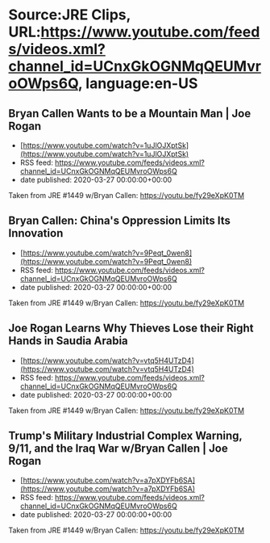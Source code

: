 # Source:JRE Clips, URL:https://www.youtube.com/feeds/videos.xml?channel_id=UCnxGkOGNMqQEUMvroOWps6Q, language:en-US

## Bryan Callen Wants to be a Mountain Man | Joe Rogan
 - [https://www.youtube.com/watch?v=1uJlOJXptSk](https://www.youtube.com/watch?v=1uJlOJXptSk)
 - RSS feed: https://www.youtube.com/feeds/videos.xml?channel_id=UCnxGkOGNMqQEUMvroOWps6Q
 - date published: 2020-03-27 00:00:00+00:00

Taken from JRE #1449 w/Bryan Callen:
https://youtu.be/fy29eXpK0TM

## Bryan Callen: China's Oppression Limits Its Innovation
 - [https://www.youtube.com/watch?v=9Peqt_0wen8](https://www.youtube.com/watch?v=9Peqt_0wen8)
 - RSS feed: https://www.youtube.com/feeds/videos.xml?channel_id=UCnxGkOGNMqQEUMvroOWps6Q
 - date published: 2020-03-27 00:00:00+00:00

Taken from JRE #1449 w/Bryan Callen: https://youtu.be/fy29eXpK0TM

## Joe Rogan Learns Why Thieves Lose their Right Hands in Saudia Arabia
 - [https://www.youtube.com/watch?v=vtq5H4UTzD4](https://www.youtube.com/watch?v=vtq5H4UTzD4)
 - RSS feed: https://www.youtube.com/feeds/videos.xml?channel_id=UCnxGkOGNMqQEUMvroOWps6Q
 - date published: 2020-03-27 00:00:00+00:00

Taken from JRE #1449 w/Bryan Callen: https://youtu.be/fy29eXpK0TM

## Trump's Military Industrial Complex Warning, 9/11, and the Iraq War w/Bryan Callen | Joe Rogan
 - [https://www.youtube.com/watch?v=a7pXDYFb6SA](https://www.youtube.com/watch?v=a7pXDYFb6SA)
 - RSS feed: https://www.youtube.com/feeds/videos.xml?channel_id=UCnxGkOGNMqQEUMvroOWps6Q
 - date published: 2020-03-27 00:00:00+00:00

Taken from JRE #1449 w/Bryan Callen:
https://youtu.be/fy29eXpK0TM

